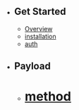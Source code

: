 - ## Get Started

  - [Overview](/{{route}}/{{version}}/overview)
  - [installation](/{{route}}/{{version}}/installation)
  - [auth](/{{route}}/{{version}}/auth)

- ## Payload
  - # [method](/{{route}}/{{version}}/method)
